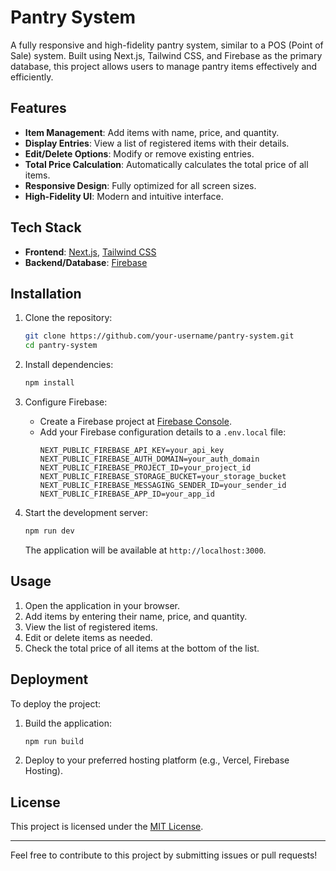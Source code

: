 # Pantry System

A fully responsive and high-fidelity pantry system, similar to a POS (Point of Sale) system. Built using Next.js, Tailwind CSS, and Firebase as the primary database, this project allows users to manage pantry items effectively and efficiently.

## Features

- **Item Management**: Add items with name, price, and quantity.
- **Display Entries**: View a list of registered items with their details.
- **Edit/Delete Options**: Modify or remove existing entries.
- **Total Price Calculation**: Automatically calculates the total price of all items.
- **Responsive Design**: Fully optimized for all screen sizes.
- **High-Fidelity UI**: Modern and intuitive interface.

## Tech Stack

- **Frontend**: [Next.js](https://nextjs.org/), [Tailwind CSS](https://tailwindcss.com/)
- **Backend/Database**: [Firebase](https://firebase.google.com/)

## Installation

1. Clone the repository:
   ```bash
   git clone https://github.com/your-username/pantry-system.git
   cd pantry-system
   ```

2. Install dependencies:
   ```bash
   npm install
   ```

3. Configure Firebase:
   - Create a Firebase project at [Firebase Console](https://console.firebase.google.com/).
   - Add your Firebase configuration details to a `.env.local` file:
     ```env
     NEXT_PUBLIC_FIREBASE_API_KEY=your_api_key
     NEXT_PUBLIC_FIREBASE_AUTH_DOMAIN=your_auth_domain
     NEXT_PUBLIC_FIREBASE_PROJECT_ID=your_project_id
     NEXT_PUBLIC_FIREBASE_STORAGE_BUCKET=your_storage_bucket
     NEXT_PUBLIC_FIREBASE_MESSAGING_SENDER_ID=your_sender_id
     NEXT_PUBLIC_FIREBASE_APP_ID=your_app_id
     ```

4. Start the development server:
   ```bash
   npm run dev
   ```

   The application will be available at `http://localhost:3000`.

## Usage

1. Open the application in your browser.
2. Add items by entering their name, price, and quantity.
3. View the list of registered items.
4. Edit or delete items as needed.
5. Check the total price of all items at the bottom of the list.

## Deployment

To deploy the project:

1. Build the application:
   ```bash
   npm run build
   ```

2. Deploy to your preferred hosting platform (e.g., Vercel, Firebase Hosting).

## License

This project is licensed under the [MIT License](LICENSE).

---

Feel free to contribute to this project by submitting issues or pull requests!
